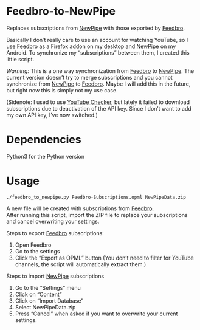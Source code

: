 # Feedbro-to-NewPipe
 Replaces subscriptions from [NewPipe](https://newpipe.schabi.org/) with those exported by [Feedbro](https://nodetics.com/feedbro/).  

Basically I don’t really care to use an account for watching YouTube, so I use [Feedbro](https://nodetics.com/feedbro/) as a Firefox addon on my desktop and [NewPipe](https://newpipe.schabi.org/) on my Android. To synchronize my “subscriptions” between them, I created this little script.  

*Warning:* This is a one way synchronization from [Feedbro](https://nodetics.com/feedbro/) to [NewPipe](https://newpipe.schabi.org/). The current version doesn’t try to merge subscriptions and you cannot synchronize from [NewPipe](https://newpipe.schabi.org/) to [Feedbro](https://nodetics.com/feedbro/). Maybe I will add this in the future, but right now this is simply not my use case.  

(Sidenote: I used to use [YouTube Checker](https://github.com/XrXr/YoutubeSubscriptionChecker), but lately it failed to download subscriptions due to deactivation of the API key. Since I don’t want to add my own API key, I’ve now switched.)  

# Dependencies
Python3 for the Python version

# Usage
`./feedbro_to_newpipe.py Feedbro-Subscriptions.opml NewPipeData.zip`  

A new file will be created with subscriptions from [Feedbro](https://nodetics.com/feedbro/).  
After running this script, import the ZIP file to replace your subscriptions and cancel overwriting your settings.  

Steps to export [Feedbro](https://nodetics.com/feedbro/) subscriptions:
1. Open Feedbro
2. Go to the settings
3. Click the “Export as OPML” button
(You don’t need to filter for YouTube channels, the script will automatically extract them.)  

Steps to import [NewPipe](https://newpipe.schabi.org/) subscriptions
1. Go to the “Settings” menu
2. Click on “Content”
3. Click on “Import Database”
4. Select NewPipeData.zip
5. Press “Cancel” when asked if you want to overwrite your current settings.
